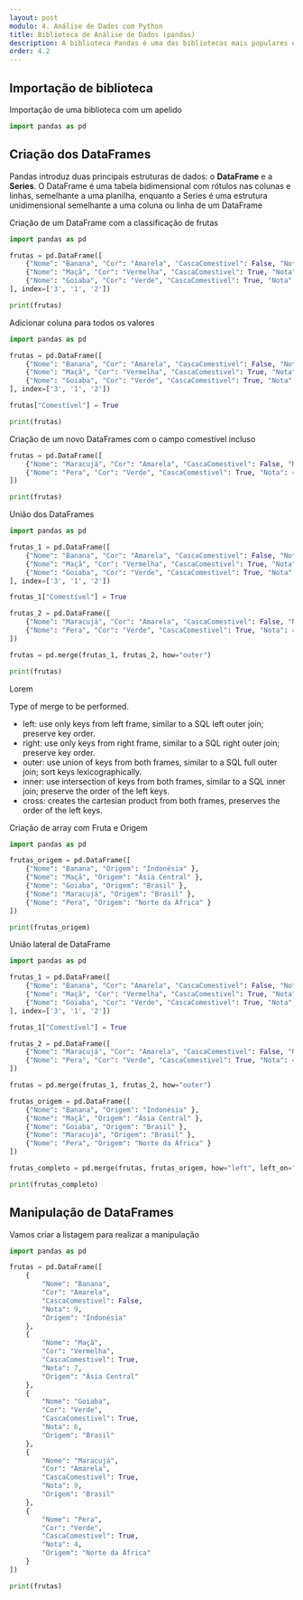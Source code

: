 ```yaml
---
layout: post
modulo: 4. Análise de Dados com Python
title: Biblioteca de Análise de Dados (pandas)
description: A biblioteca Pandas é uma das bibliotecas mais populares em Python para manipulação e análise de dados. Ela fornece estruturas de dados flexíveis e eficientes para trabalhar com dados tabulares, como planilhas, tabelas de banco de dados e conjuntos de dados em geral
order: 4.2
---
```


## Importação de biblioteca

Importação de uma biblioteca com um apelido

```python
import pandas as pd
```

## Criação dos DataFrames

Pandas introduz duas principais estruturas de dados: o **DataFrame** e a **Series**. O DataFrame é uma tabela bidimensional com rótulos nas colunas e linhas, semelhante a uma planilha, enquanto a Series é uma estrutura unidimensional semelhante a uma coluna ou linha de um DataFrame


Criação de um DataFrame com a classificação de frutas

```python
import pandas as pd

frutas = pd.DataFrame([
    {"Nome": "Banana", "Cor": "Amarela", "CascaComestivel": False, "Nota": 9 },
    {"Nome": "Maçã", "Cor": "Vermelha", "CascaComestivel": True, "Nota": 4 },
    {"Nome": "Goiaba", "Cor": "Verde", "CascaComestivel": True, "Nota": 6 }
], index=['3', '1', '2'])

print(frutas)
```

Adicionar coluna para todos os valores

```python
import pandas as pd

frutas = pd.DataFrame([
    {"Nome": "Banana", "Cor": "Amarela", "CascaComestivel": False, "Nota": 9 },
    {"Nome": "Maçã", "Cor": "Vermelha", "CascaComestivel": True, "Nota": 4 },
    {"Nome": "Goiaba", "Cor": "Verde", "CascaComestivel": True, "Nota": 6 }
], index=['3', '1', '2'])

frutas["Comestível"] = True

print(frutas)
```

Criação de um novo DataFrames com o campo comestível incluso

```python
frutas = pd.DataFrame([
    {"Nome": "Maracujá", "Cor": "Amarela", "CascaComestivel": False, "Nota": 9, "Comestível": True },
    {"Nome": "Pera", "Cor": "Verde", "CascaComestivel": True, "Nota": 4, "Comestível": True }
])

print(frutas)
```

União dos DataFrames

```python
import pandas as pd

frutas_1 = pd.DataFrame([
    {"Nome": "Banana", "Cor": "Amarela", "CascaComestivel": False, "Nota": 9 },
    {"Nome": "Maçã", "Cor": "Vermelha", "CascaComestivel": True, "Nota": 4 },
    {"Nome": "Goiaba", "Cor": "Verde", "CascaComestivel": True, "Nota": 6 }
], index=['3', '1', '2'])

frutas_1["Comestível"] = True

frutas_2 = pd.DataFrame([
    {"Nome": "Maracujá", "Cor": "Amarela", "CascaComestivel": False, "Nota": 9, "Comestível": True },
    {"Nome": "Pera", "Cor": "Verde", "CascaComestivel": True, "Nota": 4, "Comestível": True }
])

frutas = pd.merge(frutas_1, frutas_2, how="outer")

print(frutas)
```

Lorem

Type of merge to be performed.

- left: use only keys from left frame, similar to a SQL left outer join; preserve key order.
- right: use only keys from right frame, similar to a SQL right outer join; preserve key order.
- outer: use union of keys from both frames, similar to a SQL full outer join; sort keys lexicographically.
- inner: use intersection of keys from both frames, similar to a SQL inner join; preserve the order of the left keys.
- cross: creates the cartesian product from both frames, preserves the order of the left keys.

Criação de array com Fruta e Origem

```python
import pandas as pd

frutas_origem = pd.DataFrame([
    {"Nome": "Banana", "Origem": "Indonésia" },
    {"Nome": "Maçã", "Origem": "Ásia Central" },
    {"Nome": "Goiaba", "Origem": "Brasil" },
    {"Nome": "Maracujá", "Origem": "Brasil" },
    {"Nome": "Pera", "Origem": "Norte da África" }
])

print(frutas_origem)
```

União lateral de DataFrame

```python
import pandas as pd

frutas_1 = pd.DataFrame([
    {"Nome": "Banana", "Cor": "Amarela", "CascaComestivel": False, "Nota": 9 },
    {"Nome": "Maçã", "Cor": "Vermelha", "CascaComestivel": True, "Nota": 4 },
    {"Nome": "Goiaba", "Cor": "Verde", "CascaComestivel": True, "Nota": 6 }
], index=['3', '1', '2'])

frutas_1["Comestível"] = True

frutas_2 = pd.DataFrame([
    {"Nome": "Maracujá", "Cor": "Amarela", "CascaComestivel": False, "Nota": 9, "Comestível": True },
    {"Nome": "Pera", "Cor": "Verde", "CascaComestivel": True, "Nota": 4, "Comestível": True }
])

frutas = pd.merge(frutas_1, frutas_2, how="outer")

frutas_origem = pd.DataFrame([
    {"Nome": "Banana", "Origem": "Indonésia" },
    {"Nome": "Maçã", "Origem": "Ásia Central" },
    {"Nome": "Goiaba", "Origem": "Brasil" },
    {"Nome": "Maracujá", "Origem": "Brasil" },
    {"Nome": "Pera", "Origem": "Norte da África" }
])

frutas_completo = pd.merge(frutas, frutas_origem, how="left", left_on="Nome", right_on="Nome")

print(frutas_completo)
```

## Manipulação de DataFrames

Vamos criar a listagem para realizar a manipulação

```python
import pandas as pd

frutas = pd.DataFrame([
    {
        "Nome": "Banana",
        "Cor": "Amarela",
        "CascaComestivel": False,
        "Nota": 9,
        "Origem": "Indonésia"
    },
    {
        "Nome": "Maçã",
        "Cor": "Vermelha",
        "CascaComestivel": True,
        "Nota": 7,
        "Origem": "Ásia Central"
    },
    {
        "Nome": "Goiaba",
        "Cor": "Verde",
        "CascaComestivel": True,
        "Nota": 6,
        "Origem": "Brasil"
    },
    {
        "Nome": "Maracujá",
        "Cor": "Amarela",
        "CascaComestivel": True,
        "Nota": 9,
        "Origem": "Brasil"
    },
    {
        "Nome": "Pera",
        "Cor": "Verde",
        "CascaComestivel": True,
        "Nota": 4,
        "Origem": "Norte da África"
    }
])

print(frutas)
```
